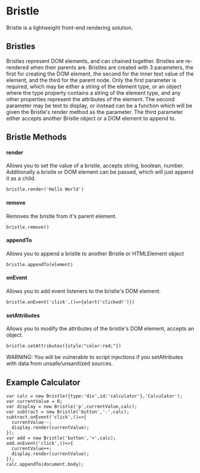 # Bristle
Bristle is a lightweight front-end rendering solution.

## Bristles
Bristles represent DOM elements, and can chained together. Bristles are re-rendered when their parents are. Bristles are created with 3 parameters, the first for creating the DOM element, the second for the inner text value of the element, and the third for the parent node. Only the first parameter is required, which may be either a string of the element type, or an object where the type property contains a string of the element type, and any other properties represent the attributes of the element. The second parameter may be text to display, or instead can be a function which will be given the Bristle's render method as the parameter. The third parameter either accepts another Bristle object or a DOM element to append to.

## Bristle Methods

#### render
Allows you to set the value of a bristle, accepts string, boolean, number. Additionally a bristle or DOM element can be passed, which will just append it as a child.

```bristle.render('Hello World')```

#### remove
Removes the bristle from it's parent element.

```bristle.remove()```

#### appendTo
Allows you to append a bristle to another Bristle or HTMLElement object

```bristle.appendTo(element)```

#### onEvent
Allows you to add event listeners to the bristle's DOM element.

```bristle.onEvent('click',()=>{alert('clicked!')})```

#### setAttributes
Allows you to modify the attributes of the bristle's DOM element, accepts an object.

```bristle.setAttributes({style:"color:red;"})```

WARNING: You will be vulnerable to script injections if you setAttributes with data from unsafe/unsanitized sources.

## Example Calculator
```
var calc = new Bristle({type:'div',id:'calculator'},'Calculator');
var currentValue = 0;
var display = new Bristle('p',currentValue,calc);
var subtract = new Bristle('button','-',calc);
subtract.onEvent('click',()=>{
  currentValue--;
  display.render(currentValue);
});
var add = new Bristle('button','+',calc);
add.onEvent('click',()=>{
  currentValue++;
  display.render(currentValue);
});
calc.appendTo(document.body);
```
